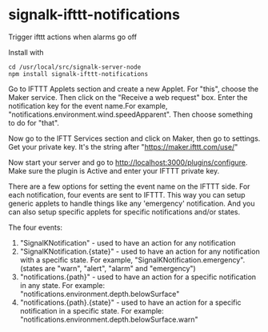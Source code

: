 # signalk-ifttt-notifications
Trigger ifttt actions when alarms go off

Install with

```
cd /usr/local/src/signalk-server-node
npm install signalk-ifttt-notifications
```

Go to IFTTT Applets section and create a new Applet. For "this", choose the Maker service. Then click on the "Receive a web request" box.
Enter the notification key for the event name.For example, "notifications.environment.wind.speedApparent". Then choose something to do for "that".

Now go to the IFTT Services section and click on Maker, then go to settings. Get your private key. 
It's the string after "https://maker.ifttt.com/use/"


Now start your server and go to <http://localhost:3000/plugins/configure>. Make sure the plugin is Active and enter your IFTTT private key.

There are a few options for setting the event name on the IFTTT side. For each notification, four events are sent to IFTTT. This way you can setup generic applets to handle things like any 'emergency' notification. And you can also setup specific applets for specific notifications and/or states.

The four events:

1. "SignalKNotification" - used to have an action for any notification
2. "SignalKNotification.{state}" -  used to have an action for any notification with a specific state. For example, "SignalKNotification.emergency". (states are "warn", "alert", "alarm" and "emergency")
3. "notifications.{path}" - used to have an action for a specific notification in any state. For example: "notifications.environment.depth.belowSurface"
4. "notifications.{path}.{state}" - used to have an action for a specific notification in a specific state. For example: "notifications.environment.depth.belowSurface.warn"
